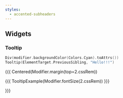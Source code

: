 ```yaml
---
styles:
  - accented-subheaders
---
```


## Widgets

### Tooltip

```kotlin 2
Div(modifier.backgroundColor(Colors.Cyan).toAttrs())
Tooltip(ElementTarget.PreviousSibling, "Hello!!!")
```

{{{ Centered(Modifier.margin(top=2.cssRem))

{{{ TooltipExample(Modifier.fontSize(2.cssRem)) }}}

}}}
